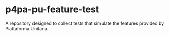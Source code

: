# p4pa-pu-feature-test
A repository designed to collect tests that simulate the features provided by Piattaforma Unitaria.
